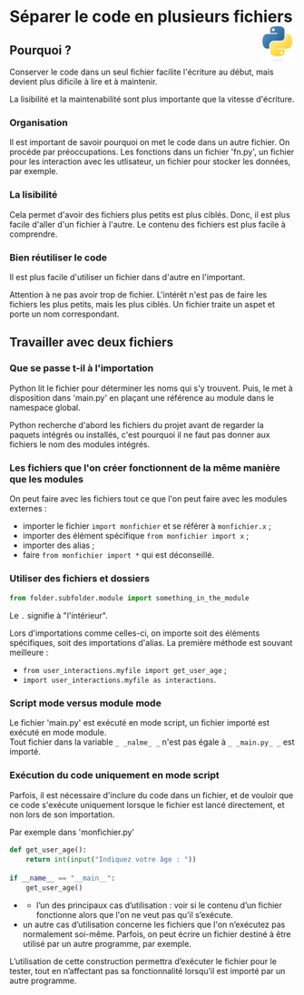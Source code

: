 # **Séparer le code en plusieurs fichiers** <a href="../../"><img align="right" src="../../assets/Python-logo-notext.svg" alt="Python" title="Phthon" widht="auto" height="64px"></a>

## **Pourquoi ?**

Conserver le code dans un seul fichier facilite l'écriture au début, mais devient plus dificile à lire et à maintenir.  

La lisibilité et la maintenabilité sont plus importante que la vitesse d'écriture.  

### **Organisation**

Il est important de savoir pourquoi on met le code dans un autre fichier. On procéde par préoccupations. Les fonctions dans un fichier 'fn.py', un fichier pour les interaction avec les utlisateur, un fichier pour stocker les données, par exemple.  

### **La lisibilité**

Cela permet d'avoir des fichiers plus petits est plus ciblés. Donc, il est plus facile d'aller d'un fichier à l'autre. Le contenu des fichiers est plus facile à comprendre.

### **Bien réutiliser le code**

Il est plus facile d'utiliser un fichier dans d'autre en l'important.   

Attention à ne pas avoir trop de fichier. L'intérêt n'est pas de faire les fichiers les plus petits, mais les plus ciblés. Un fichier traite un aspet et porte un nom correspondant.

## **Travailler avec deux fichiers**

### **Que se passe t-il à l'importation**

Python lit le fichier pour déterminer les noms qui s'y trouvent. Puis, le met à disposition dans 'main.py' en plaçant une référence au module dans le namespace global.  

Python recherche d'abord les fichiers du projet avant de regarder la paquets intégrés ou installés, c'est pourquoi il ne faut pas donner aux fichiers le nom des modules intégrés.

### **Les fichiers que l'on créer fonctionnent de la même manière que les modules**

On peut faire avec les fichiers tout ce que l'on peut faire avec les modules externes :
* importer le fichier `import monfichier` et se référer à `monfichier.x` ;
* importer des élément spécifique `from monfichier import x` ;
* importer des alias ;
* faire `from monfichier import *` qui est déconseillé.

### **Utiliser des fichiers et dossiers**


```py
from folder.subfolder.module import something_in_the_module
```
Le `.` signifie à "l'intérieur".  

Lors d'importations comme celles-ci, on importe soit des éléments spécifiques, soit des importations d'alias. La première méthode est souvant meilleure :
* `from user_interactions.myfile import get_user_age` ;
* `import user_interactions.myfile as interactions`.

### **Script mode versus module mode**

Le fichier 'main.py' est exécuté en mode script, un fichier importé est exécuté en mode module.  
Tout fichier dans la variable `_ _nalme_ _` n'est pas égale à `_ _main.py_ _` est importé.

### **Exécution du code uniquement en mode script**

Parfois, il est nécessaire d'inclure du code dans un fichier, et de vouloir que ce code s'exécute uniquement lorsque le fichier est lancé directement, et non lors de son importation.

Par exemple dans 'monfichier.py'
```py
def get_user_age():
    return int(input("Indiquez votre âge : "))

if __name__ == "__main__":
    get_user_age()
```
* * l’un des principaux cas d’utilisation :  voir si le contenu d’un fichier fonctionne alors que l'on ne veut pas qu’il s’exécute.
* un autre cas d’utilisation concerne les fichiers que l'on n’exécutez pas normalement soi-même. Parfois, on peut écrire un fichier destiné à être utilisé par un autre programme, par exemple.

L’utilisation de cette construction permettra d’exécuter le fichier pour le tester, tout en n’affectant pas sa fonctionnalité lorsqu’il est importé par un autre programme.